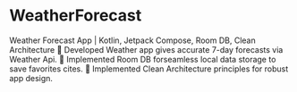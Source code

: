 # WeatherForecast

Weather Forecast App | Kotlin, Jetpack Compose, Room DB, Clean Architecture
 Developed Weather app gives accurate 7-day forecasts via Weather Api.
 Implemented Room DB forseamless local data storage to save favorites cites.
 Implemented Clean Architecture principles for robust app design.
